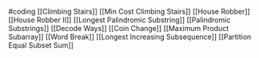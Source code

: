 #coding 
[[Climbing Stairs]]
[[Min Cost Climbing Stairs]]
[[House Robber]]
[[House Robber II]]
[[Longest Palindromic Substring]]
[[Palindromic Substrings]]
[[Decode Ways]]
[[Coin Change]]
[[Maximum Product Subarray]]
[[Word Break]]
[[Longest Increasing Subsequence]]
[[Partition Equal Subset Sum]]